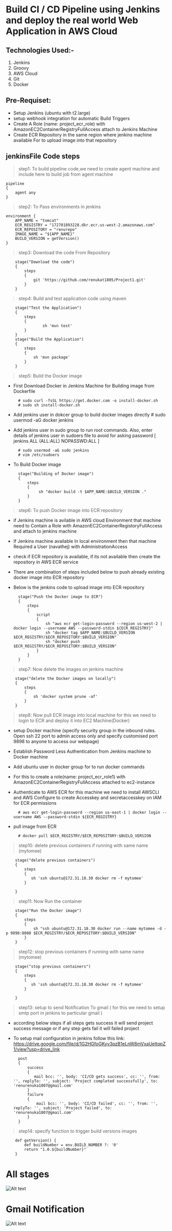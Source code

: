# Build CI / CD Pipeline using Jenkins and deploy the real world Web Application in AWS Cloud

Technologies Used:-
-------------------
1. Jenkins
2. Groovy
3. AWS Cloud
4. Git
5. Docker  

Pre-Requiset:
--------------
* Setup Jenkins (ubuntu with t2.large)
* setup webhook integration for automatic Build Triggers 
* Create A Role (name: project_ecr_role) with AmazonEC2ContainerRegistryFullAccess attach to Jenkins Machine  
* Create ECR Repository in the same region where jenkins machine available For to upload image into that repository 

jenkinsFile Code steps
-------------------------------
>step1: To build pipeline code,we need to create agent machine and include here to build job from agent machine 
   
    pipeline
    {
        agent any
    }

>step2: To Pass environments in jenkins

    environment {
        APP_NAME = "tomcat"
        ECR_REGISTRY = "172701893228.dkr.ecr.us-west-2.amazonaws.com"
        ECR_REPOSITORY = "renurepo"
        IMAGE_NAME = "${APP_NAME}"
        BUILD_VERSION = getVersion()
    }

>step3: Download the code From Repository

        stage("Download the code")
        {
            steps
            {
                git 'https://github.com/renukat1805/Project1.git'
            }
        }

>step4: Build and test application code using maven 

        stage("Test the Application")
        {
            steps
            {
                    sh 'mvn test'
            }
        }
        stage("Build the Application")
        {
            steps
            {
                sh 'mvn package'
            }
        }

>step5: Build the Docker image 
    
* First Download Docker in Jenkins Machine for Building image from Dockerfile
       
        # sudo curl -fsSL https://get.docker.com -o install-docker.sh
        # sudo sh install-docker.sh

* Add jenkins user in dokcer group to build docker images directly 
        # sudo usermod -aG docker jenkins
* Add jenkins user in sudo group to run root commands. Also, enter details of jenkins user in sudoers file to avoid for asking password [ jenkins ALL (ALL:ALL) NOPASSWD:ALL ]
       
        # sudo usermod -aG sudo jenkins
        # vim /etc/sudoers
        
* To Build Docker image    
        
        stage("Building of Docker image")
        {
            steps
            {
                 sh "docker build -t $APP_NAME:$BUILD_VERSION ."
            }
        }

>step6: To push Docker image into ECR repository 
* if Jenkins machine is avilable in AWS cloud Environment that machine need to Contain a Role with  AmazonEC2ContainerRegistoryFullAccess and attach to jenkins machine
* If Jenkins machine available In local environment then that machine Required a User (navathej) with AdministrationAccess  
* check if ECR repository is available, if its not available then create the repository in AWS ECR service
* There are combination of steps included below to push already existing docker image into ECR repository 
* Below is the jenkins code to upload image into ECR repository 

        stage("Push the Docker image to ECR")
        {
            steps
            {
                script
                {
                    sh "aws ecr get-login-password --region us-west-2 | docker login --username AWS --password-stdin ${ECR_REGISTRY}"
                    sh "docker tag $APP_NAME:$BUILD_VERSION $ECR_REGISTRY/$ECR_REPOSITORY:$BUILD_VERSION"
                    sh "docker push $ECR_REGISTRY/$ECR_REPOSITORY:$BUILD_VERSION"
                }
            }
        }


>step7: Now delete the images on jenkins machine 
        
        stage("delete the Docker images on locally") 
        {
            steps
            {
                sh 'docker system prune -af'
            }
        }


>step8: Now pull ECR image into local machine for this we need to login to ECR and deploy it into EC2 Machine(Docker) 

* setup Docker machine (specify security group in the inbound rules. Open ssh 22 port to  admin access only and specify customised port 9898 to anyone to access our webpage)
* Establish Password Less Authentication from Jenkins machine to Docker machine 
* Add ubuntu user in docker group for to run docker commands 
* For this to create a role(name: project_ecr_role1) with AmazonEC2ContainerRegistryFullAccess attached to ec2-instance  

* Authenticate to AWS ECR for this machine we need to install AWSCLI and AWS Configure to create Accesskey and secretaccesskey on IAM for ECR permissions 

        # aws ecr get-login-password --region us-east-1 | docker login --username AWS --password-stdin ${ECR_REGISTRY}

* pull image from ECR    

        # docker pull $ECR_REGISTRY/$ECR_REPOSITORY:$BUILD_VERSION
  
>step10: delete previous containers if running with same name (mytomee)

        stage("delete previous containers") 
        {
            steps
            {
               sh 'ssh ubuntu@172.31.18.30 docker rm -f mytomee'
            }
            
        }          

>step11: Now Run the container 

        stage("Run the Docker image")
        {
            steps
            {
                sh "ssh ubuntu@172.31.18.30 docker run --name mytomee -d -p 9898:8080 $ECR_REGISTRY/$ECR_REPOSITORY:$BUILD_VERSION"
            }
        }
>step12: stop previous containers if running with same name (mytomee)

        stage("stop previous containers") 
        {
            steps
            {
               sh 'ssh ubuntu@172.31.18.30 docker rm -f mytomee'
            }
            
        }        

>step13: setup to send Notification To gmail ( for this we need to setup smtp port in jenkins to particular gmail )

* according below steps if all steps gets success it will send project success message or if any step gets fail it will failed project
* To setup mail configuration in jenkins follow this link: https://drive.google.com/file/d/1G2HGfoGKyv3pzB1eLnW8mVxaUeltqpZ1/view?usp=drive_link
 

        post
        {
            success
            {
               mail bcc: '', body: 'CI/CD gets success', cc: '', from: '', replyTo: '', subject: 'Project completed successfully', to: 'renurenuka1807@gmail.com'
            }
            failure
            {
                mail bcc: '', body: 'CI/CD failed', cc: '', from: '', replyTo: '', subject: 'Project failed', to: 'renurenuka1807@gmail.com'
            }
        }


>step14: specify function to trigger build versions images 

        def getVersion() {
            def buildNumber = env.BUILD_NUMBER ?: '0'
            return "1.0.${buildNumber}"
        }

# All stages 

![Alt text](<Screenshot 2023-11-17 120406.png>)

# Gmail Notification 

![Alt text](email.png)
